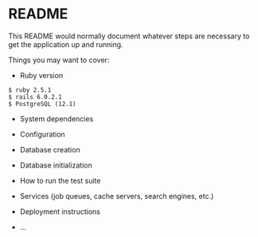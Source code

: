# README

This README would normally document whatever steps are necessary to get the
application up and running.

Things you may want to cover:

* Ruby version

```
$ ruby 2.5.1 
$ rails 6.0.2.1 
$ PostgreSQL (12.1)
```

* System dependencies

* Configuration

* Database creation

* Database initialization

* How to run the test suite

* Services (job queues, cache servers, search engines, etc.)

* Deployment instructions

* ...

